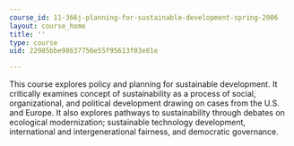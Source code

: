 ```yaml
---
course_id: 11-366j-planning-for-sustainable-development-spring-2006
layout: course_home
title: ''
type: course
uid: 22985bbe98637756e55f95613f03e81e

---
```

This course explores policy and planning for sustainable development. It critically examines concept of sustainability as a process of social, organizational, and political development drawing on cases from the U.S. and Europe. It also explores pathways to sustainability through debates on ecological modernization; sustainable technology development, international and intergenerational fairness, and democratic governance.
